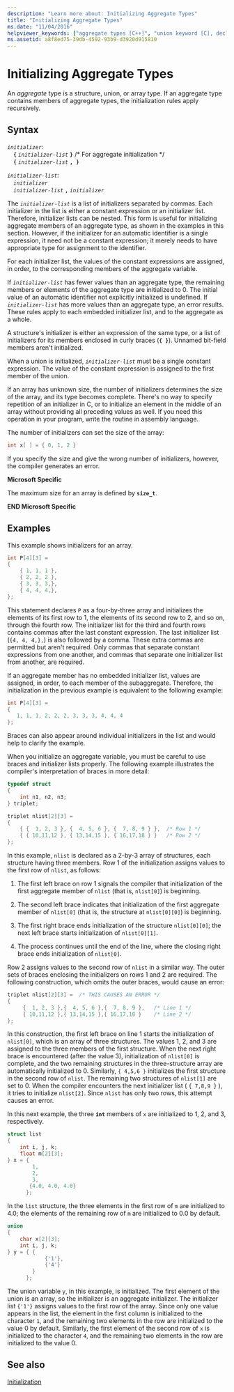 ```yaml
---
description: "Learn more about: Initializing Aggregate Types"
title: "Initializing Aggregate Types"
ms.date: "11/04/2016"
helpviewer_keywords: ["aggregate types [C++]", "union keyword [C], declarations", "types [C], initializing", "union keyword [C]", "aggregates [C++], initializing"]
ms.assetid: a8f8ed75-39db-4592-93b9-d3920d915810
---
```

# Initializing Aggregate Types

An *aggregate* type is a structure, union, or array type. If an aggregate type contains members of aggregate types, the initialization rules apply recursively.

## Syntax

*`initializer`*:\
&emsp;**`{`**  *`initializer-list`*  **`}`** /* For aggregate initialization \*/\
&emsp;**`{`**  *`initializer-list`*  **`, }`**

*`initializer-list`*:\
&emsp;*`initializer`*\
&emsp;*`initializer-list`*  **`,`**  *`initializer`*

The *`initializer-list`* is a list of initializers separated by commas. Each initializer in the list is either a constant expression or an initializer list. Therefore, initializer lists can be nested. This form is useful for initializing aggregate members of an aggregate type, as shown in the examples in this section. However, if the initializer for an automatic identifier is a single expression, it need not be a constant expression; it merely needs to have appropriate type for assignment to the identifier.

For each initializer list, the values of the constant expressions are assigned, in order, to the corresponding members of the aggregate variable.

If *`initializer-list`* has fewer values than an aggregate type, the remaining members or elements of the aggregate type are initialized to 0. The initial value of an automatic identifier not explicitly initialized is undefined. If *`initializer-list`* has more values than an aggregate type, an error results. These rules apply to each embedded initializer list, and to the aggregate as a whole.

A structure's initializer is either an expression of the same type, or a list of initializers for its members enclosed in curly braces (**`{ }`**). Unnamed bit-field members aren't initialized.

When a union is initialized, *`initializer-list`* must be a single constant expression. The value of the constant expression is assigned to the first member of the union.

If an array has unknown size, the number of initializers determines the size of the array, and its type becomes complete. There's no way to specify repetition of an initializer in C, or to initialize an element in the middle of an array without providing all preceding values as well. If you need this operation in your program, write the routine in assembly language.

The number of initializers can set the size of the array:

```C
int x[ ] = { 0, 1, 2 }
```

If you specify the size and give the wrong number of initializers, however, the compiler generates an error.

**Microsoft Specific**

The maximum size for an array is defined by **`size_t`**.

**END Microsoft Specific**

## Examples

This example shows initializers for an array.

```C
int P[4][3] =
{
    { 1, 1, 1 },
    { 2, 2, 2 },
    { 3, 3, 3,},
    { 4, 4, 4,},
};
```

This statement declares `P` as a four-by-three array and initializes the elements of its first row to 1, the elements of its second row to 2, and so on, through the fourth row. The initializer list for the third and fourth rows contains commas after the last constant expression. The last initializer list (`{4, 4, 4,},`) is also followed by a comma. These extra commas are permitted but aren't required. Only commas that separate constant expressions from one another, and commas that separate one initializer list from another, are required.

If an aggregate member has no embedded initializer list, values are assigned, in order, to each member of the subaggregate. Therefore, the initialization in the previous example is equivalent to the following example:

```C
int P[4][3] =
{
   1, 1, 1, 2, 2, 2, 3, 3, 3, 4, 4, 4
};
```

Braces can also appear around individual initializers in the list and would help to clarify the example.

When you initialize an aggregate variable, you must be careful to use braces and initializer lists properly. The following example illustrates the compiler's interpretation of braces in more detail:

```C
typedef struct
{
    int n1, n2, n3;
} triplet;

triplet nlist[2][3] =
{
    { {  1, 2, 3 }, {  4, 5, 6 }, {  7, 8, 9 } },  /* Row 1 */
    { { 10,11,12 }, { 13,14,15 }, { 16,17,18 } }   /* Row 2 */
};
```

In this example, `nlist` is declared as a 2-by-3 array of structures, each structure having three members. Row 1 of the initialization assigns values to the first row of `nlist`, as follows:

1. The first left brace on row 1 signals the compiler that initialization of the first aggregate member of `nlist` (that is, `nlist[0]`) is beginning.

1. The second left brace indicates that initialization of the first aggregate member of `nlist[0]` (that is, the structure at `nlist[0][0]`) is beginning.

1. The first right brace ends initialization of the structure `nlist[0][0]`; the next left brace starts initialization of `nlist[0][1]`.

1. The process continues until the end of the line, where the closing right brace ends initialization of `nlist[0]`.

Row 2 assigns values to the second row of `nlist` in a similar way. The outer sets of braces enclosing the initializers on rows 1 and 2 are required. The following construction, which omits the outer braces, would cause an error:

```C
triplet nlist[2][3] =  /* THIS CAUSES AN ERROR */
{
     {  1, 2, 3 },{  4, 5, 6 },{  7, 8, 9 },   /* Line 1 */
     { 10,11,12 },{ 13,14,15 },{ 16,17,18 }    /* Line 2 */
};
```

In this construction, the first left brace on line 1 starts the initialization of `nlist[0]`, which is an array of three structures. The values 1, 2, and 3 are assigned to the three members of the first structure. When the next right brace is encountered (after the value 3), initialization of `nlist[0]` is complete, and the two remaining structures in the three-structure array are automatically initialized to 0. Similarly, `{ 4,5,6 }` initializes the first structure in the second row of `nlist`. The remaining two structures of `nlist[1]` are set to 0. When the compiler encounters the next initializer list ( `{ 7,8,9 }` ), it tries to initialize `nlist[2]`. Since `nlist` has only two rows, this attempt causes an error.

In this next example, the three **`int`** members of `x` are initialized to 1, 2, and 3, respectively.

```C
struct list
{
    int i, j, k;
    float m[2][3];
} x = {
        1,
        2,
        3,
       {4.0, 4.0, 4.0}
      };
```

In the `list` structure, the three elements in the first row of `m` are initialized to 4.0; the elements of the remaining row of `m` are initialized to 0.0 by default.

```C
union
{
    char x[2][3];
    int i, j, k;
} y = { {
            {'1'},
            {'4'}
        }
      };
```

The union variable `y`, in this example, is initialized. The first element of the union is an array, so the initializer is an aggregate initializer. The initializer list `{'1'}` assigns values to the first row of the array. Since only one value appears in the list, the element in the first column is initialized to the character `1`, and the remaining two elements in the row are initialized to the value 0 by default. Similarly, the first element of the second row of `x` is initialized to the character `4`, and the remaining two elements in the row are initialized to the value 0.

## See also

[Initialization](../c-language/initialization.md)
